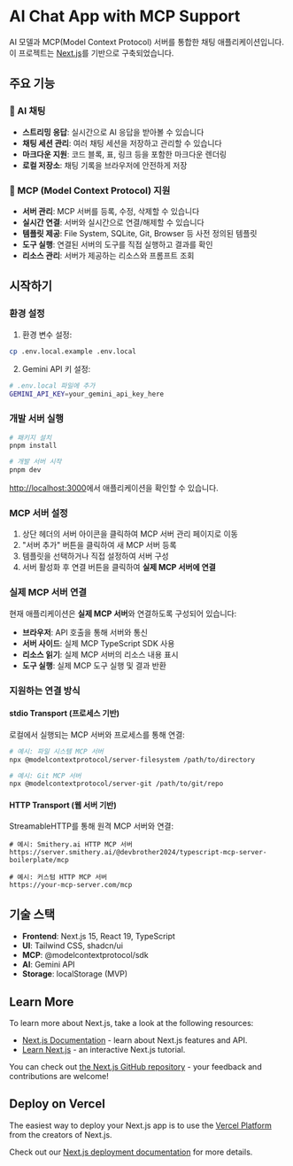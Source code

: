 # AI Chat App with MCP Support

AI 모델과 MCP(Model Context Protocol) 서버를 통합한 채팅 애플리케이션입니다. 이 프로젝트는 [Next.js](https://nextjs.org)를 기반으로 구축되었습니다.

## 주요 기능

### 🤖 AI 채팅

-   **스트리밍 응답**: 실시간으로 AI 응답을 받아볼 수 있습니다
-   **채팅 세션 관리**: 여러 채팅 세션을 저장하고 관리할 수 있습니다
-   **마크다운 지원**: 코드 블록, 표, 링크 등을 포함한 마크다운 렌더링
-   **로컬 저장소**: 채팅 기록을 브라우저에 안전하게 저장

### 🔌 MCP (Model Context Protocol) 지원

-   **서버 관리**: MCP 서버를 등록, 수정, 삭제할 수 있습니다
-   **실시간 연결**: 서버와 실시간으로 연결/해제할 수 있습니다
-   **템플릿 제공**: File System, SQLite, Git, Browser 등 사전 정의된 템플릿
-   **도구 실행**: 연결된 서버의 도구를 직접 실행하고 결과를 확인
-   **리소스 관리**: 서버가 제공하는 리소스와 프롬프트 조회

## 시작하기

### 환경 설정

1. 환경 변수 설정:

```bash
cp .env.local.example .env.local
```

2. Gemini API 키 설정:

```bash
# .env.local 파일에 추가
GEMINI_API_KEY=your_gemini_api_key_here
```

### 개발 서버 실행

```bash
# 패키지 설치
pnpm install

# 개발 서버 시작
pnpm dev
```

[http://localhost:3000](http://localhost:3000)에서 애플리케이션을 확인할 수 있습니다.

### MCP 서버 설정

1. 상단 헤더의 서버 아이콘을 클릭하여 MCP 서버 관리 페이지로 이동
2. "서버 추가" 버튼을 클릭하여 새 MCP 서버 등록
3. 템플릿을 선택하거나 직접 설정하여 서버 구성
4. 서버 활성화 후 연결 버튼을 클릭하여 **실제 MCP 서버에 연결**

### 실제 MCP 서버 연결

현재 애플리케이션은 **실제 MCP 서버**와 연결하도록 구성되어 있습니다:

-   **브라우저**: API 호출을 통해 서버와 통신
-   **서버 사이드**: 실제 MCP TypeScript SDK 사용
-   **리소스 읽기**: 실제 MCP 서버의 리소스 내용 표시
-   **도구 실행**: 실제 MCP 도구 실행 및 결과 반환

### 지원하는 연결 방식

#### stdio Transport (프로세스 기반)

로컬에서 실행되는 MCP 서버와 프로세스를 통해 연결:

```bash
# 예시: 파일 시스템 MCP 서버
npx @modelcontextprotocol/server-filesystem /path/to/directory

# 예시: Git MCP 서버
npx @modelcontextprotocol/server-git /path/to/git/repo
```

#### HTTP Transport (웹 서버 기반)

StreamableHTTP를 통해 원격 MCP 서버와 연결:

```
# 예시: Smithery.ai HTTP MCP 서버
https://server.smithery.ai/@devbrother2024/typescript-mcp-server-boilerplate/mcp

# 예시: 커스텀 HTTP MCP 서버
https://your-mcp-server.com/mcp
```

## 기술 스택

-   **Frontend**: Next.js 15, React 19, TypeScript
-   **UI**: Tailwind CSS, shadcn/ui
-   **MCP**: @modelcontextprotocol/sdk
-   **AI**: Gemini API
-   **Storage**: localStorage (MVP)

## Learn More

To learn more about Next.js, take a look at the following resources:

-   [Next.js Documentation](https://nextjs.org/docs) - learn about Next.js features and API.
-   [Learn Next.js](https://nextjs.org/learn) - an interactive Next.js tutorial.

You can check out [the Next.js GitHub repository](https://github.com/vercel/next.js) - your feedback and contributions are welcome!

## Deploy on Vercel

The easiest way to deploy your Next.js app is to use the [Vercel Platform](https://vercel.com/new?utm_medium=default-template&filter=next.js&utm_source=create-next-app&utm_campaign=create-next-app-readme) from the creators of Next.js.

Check out our [Next.js deployment documentation](https://nextjs.org/docs/app/building-your-application/deploying) for more details.
